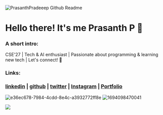 ![PrasanthPradeeep Github Readme](https://github.com/PrasanthPradeep/PrasanthPradeep/assets/78849206/cd4bcd9c-b592-4c4e-aab5-8b80b5e94d0b)


# Hello there! It's me Prasanth P 👋


### A short intro:

CSE'27 | Tech & AI enthusiast | Passionate about programming & learning new tech | Let's connect! 🤝
            

### Links:

### <a href="https://www.linkedin.com/in/prasanth1010000/">linkedin</a> | <a href="https://www.github.com/PrasanthPradeep/">github</a> | <a href="https://www.twitter.com/prasanth__p_/">twitter</a> | <a href="https://www.instagram.com/prasanth__p_/">Instagram</a> | <a href="https://bit.ly/prasanth__p_">Portfolio</a>

![e36ec678-7984-4cdd-8e4c-a3932772ff8e](https://github.com/PrasanthPradeep/PrasanthPradeep/assets/78849206/db53eeea-91e2-4720-9c07-cc509941a91b)
<a href="prasanthp.me">    </a>
![1694098470041](https://github.com/PrasanthPradeep/PrasanthPradeep/assets/78849206/2df8f675-9b74-4e7e-9edf-04ebdef93999)

[![](https://visitcount.itsvg.in/api?id=PrasanthPradeep&label=Profile%20Views&color=2&pretty=true)](https://visitcount.itsvg.in)
